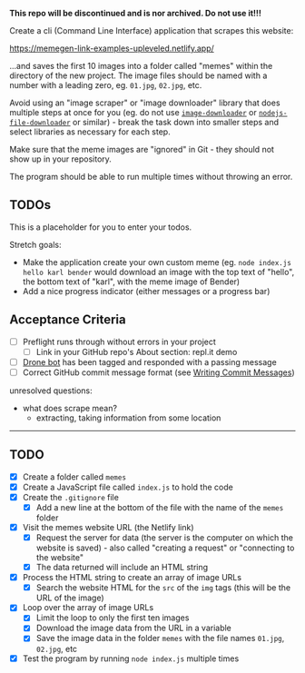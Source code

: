 **This repo will be discontinued and is nor archived. Do not use it!!!**


Create a cli (Command Line Interface) application that scrapes this website:

https://memegen-link-examples-upleveled.netlify.app/

...and saves the first 10 images into a folder called "memes" within the directory of the new project. The image files should be named with a number with a leading zero, eg. `01.jpg`, `02.jpg`, etc.

Avoid using an "image scraper" or "image downloader" library that does multiple steps at once for you (eg. do not use [`image-downloader`](https://www.npmjs.com/package/image-downloader) or [`nodejs-file-downloader`](https://www.npmjs.com/package/nodejs-file-downloader) or similar) - break the task down into smaller steps and select libraries as necessary for each step.

Make sure that the meme images are "ignored" in Git - they should not show up in your repository.

The program should be able to run multiple times without throwing an error.

## TODOs

This is a placeholder for you to enter your todos.

Stretch goals:

- Make the application create your own custom meme (eg. `node index.js hello karl bender` would download an image with the top text of "hello", the bottom text of "karl", with the meme image of Bender)
- Add a nice progress indicator (either messages or a progress bar)

## Acceptance Criteria

- [ ] Preflight runs through without errors in your project
  - [ ] Link in your GitHub repo's About section: repl.it demo
- [ ] [Drone bot](https://learn.upleveled.io/courses/btcmp-l-webfs-gen-0/modules/cheatsheet-tasks/#upleveled-drone) has been tagged and responded with a passing message
- [ ] Correct GitHub commit message format (see [Writing Commit Messages](https://learn.upleveled.io/courses/btcmp-l-webfs-gen-0/modules/cheatsheet-git-github/#writing-commit-messages))

unresolved questions:

- what does scrape mean?
  - extracting, taking information from some location

---

## TODO

- [x] Create a folder called `memes`
- [x] Create a JavaScript file called `index.js` to hold the code
- [x] Create the `.gitignore` file
  - [x] Add a new line at the bottom of the file with the name of the `memes` folder
- [x] Visit the memes website URL (the Netlify link)
  - [x] Request the server for data (the server is the computer on which the website is saved) - also called "creating a request" or "connecting to the website"
  - [x] The data returned will include an HTML string
- [x] Process the HTML string to create an array of image URLs
  - [x] Search the website HTML for the `src` of the `img` tags (this will be the URL of the image)
- [x] Loop over the array of image URLs
  - [x] Limit the loop to only the first ten images
  - [x] Download the image data from the URL in a variable
  - [x] Save the image data in the folder `memes` with the file names `01.jpg`, `02.jpg`, etc
- [x] Test the program by running `node index.js` multiple times
